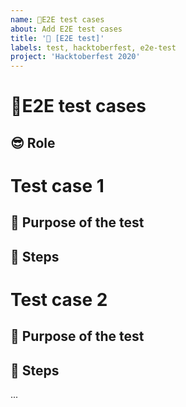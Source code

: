 ```yaml
---
name: 🧪E2E test cases
about: Add E2E test cases
title: '🧪 [E2E test]'
labels: test, hacktoberfest, e2e-test
project: 'Hacktoberfest 2020'
---
```


# 🧪E2E test cases

<!--- Provide a scope for the test cases -->

## 😎 Role

<!-- Add the role of the user on whose behalf the following tests should be running  -->
<!-- [e.g.: admin (default), superadmin, developer, editor ] -->

# Test case 1

## 🧫 Purpose of the test

<!--- Summarize the test case -->

## 🐾 Steps

<!--- Add steps of the test case -->
<!-- [e.g.:
  1. Login with devdog
  2. Open the usermenu
  3. ...
 ] -->

# Test case 2

## 🧫 Purpose of the test

<!--- Summarize the test case -->

## 🐾 Steps

<!--- Add steps of the test case -->
<!-- [e.g.:
  1. Login with devdog
  2. Open the usermenu
  3. ...
 ] -->

...
